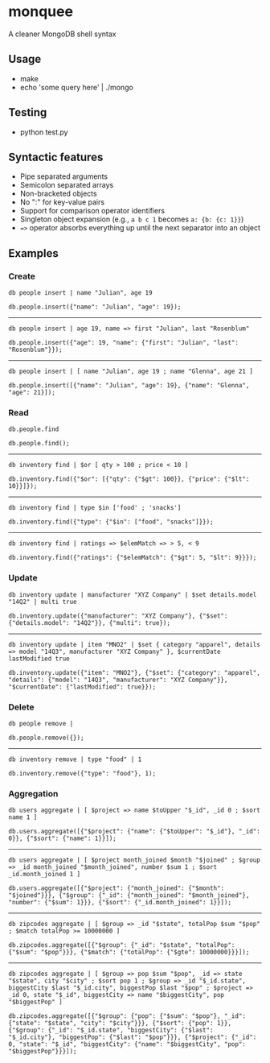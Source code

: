 # monquee
A cleaner MongoDB shell syntax

## Usage
* make
* echo 'some query here' | ./mongo

## Testing
* python test.py

## Syntactic features
* Pipe separated arguments
* Semicolon separated arrays
* Non-bracketed objects
* No ":" for key-value pairs
* Support for comparison operator identifiers
* Singleton object expansion (e.g., `a b c 1` becomes `a: {b: {c: 1}}`)
* `=>` operator absorbs everything up until the next separator into an object

## Examples

### Create

`db people insert | name "Julian", age 19`

`db.people.insert({"name": "Julian", "age": 19});`
***
`db people insert | age 19, name => first "Julian", last "Rosenblum"`

`db.people.insert({"age": 19, "name": {"first": "Julian", "last": "Rosenblum"}});`
***
`db people insert | [ name "Julian", age 19 ; name "Glenna", age 21 ]`

`db.people.insert([{"name": "Julian", "age": 19}, {"name": "Glenna", "age": 21}]);`

### Read

`db.people.find`

`db.people.find();`
***
`db inventory find | $or [ qty > 100 ; price < 10 ]`

`db.inventory.find({"$or": [{"qty": {"$gt": 100}}, {"price": {"$lt": 10}}]});`
***
`db inventory find | type $in ['food' ; 'snacks']`

`db.inventory.find({"type": {"$in": ["food", "snacks"]}});`
***
`db inventory find | ratings => $elemMatch => > 5, < 9`

`db.inventory.find({"ratings": {"$elemMatch": {"$gt": 5, "$lt": 9}}});`

### Update

`db inventory update | manufacturer "XYZ Company" | $set details.model "14Q2" | multi true`

`db.inventory.update({"manufacturer": "XYZ Company"}, {"$set": {"details.model": "14Q2"}}, {"multi": true});`
***
`db inventory update | item "MNO2" | $set { category "apparel", details => model "14Q3", manufacturer "XYZ Company" }, $currentDate lastModified true`

`db.inventory.update({"item": "MNO2"}, {"$set": {"category": "apparel", "details": {"model": "14Q3", "manufacturer": "XYZ Company"}}, "$currentDate": {"lastModified": true}});`

### Delete

`db people remove |`

`db.people.remove({});`
***
`db inventory remove | type "food" | 1`

`db.inventory.remove({"type": "food"}, 1);`

### Aggregation

`db users aggregate | [ $project => name $toUpper "$_id", _id 0 ; $sort name 1 ]`

`db.users.aggregate([{"$project": {"name": {"$toUpper": "$_id"}, "_id": 0}}, {"$sort": {"name": 1}}]);`
***
`db users aggregate | [ $project month_joined $month "$joined" ; $group => _id month_joined "$month_joined", number $sum 1 ; $sort _id.month_joined 1 ]`

`db.users.aggregate([{"$project": {"month_joined": {"$month": "$joined"}}}, {"$group": {"_id": {"month_joined": "$month_joined"}, "number": {"$sum": 1}}}, {"$sort": {"_id.month_joined": 1}}]);`
***
`db zipcodes aggregate | [ $group => _id "$state", totalPop $sum "$pop" ; $match totalPop >= 10000000 ]`

`db.zipcodes.aggregate([{"$group": {"_id": "$state", "totalPop": {"$sum": "$pop"}}}, {"$match": {"totalPop": {"$gte": 10000000}}}]);`
***
`db zipcodes aggregate | [ $group => pop $sum "$pop", _id => state "$state", city "$city" ; $sort pop 1 ; $group => _id "$_id.state", biggestCity $last "$_id.city", biggestPop $last "$pop" ; $project => _id 0, state "$_id", biggestCity => name "$biggestCity", pop "$biggestPop" ]`

`db.zipcodes.aggregate([{"$group": {"pop": {"$sum": "$pop"}, "_id": {"state": "$state", "city": "$city"}}}, {"$sort": {"pop": 1}}, {"$group": {"_id": "$_id.state", "biggestCity": {"$last": "$_id.city"}, "biggestPop": {"$last": "$pop"}}}, {"$project": {"_id": 0, "state": "$_id", "biggestCity": {"name": "$biggestCity", "pop": "$biggestPop"}}}]);`